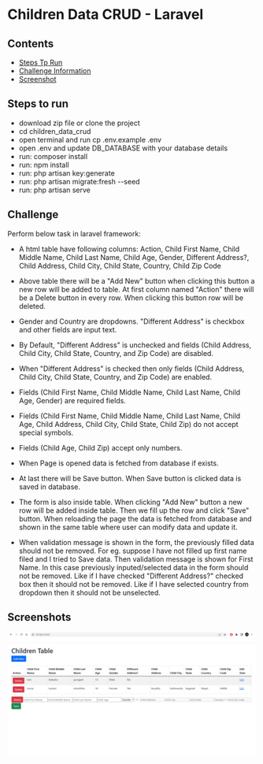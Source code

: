 # Children Data CRUD - Laravel

## Contents

-   [Steps Tp Run](##Steps-to-run)
-   [Challenge Information](#Challenge)
-   [Screenshot](#screenshots)

## Steps to run

-   download zip file or clone the project
-   cd children_data_crud
-   open terminal and run cp .env.example .env
-   open .env and update DB_DATABASE with your database details
-   run: composer install
-   run: npm install
-   run: php artisan key:generate
-   run: php artisan migrate:fresh --seed
-   run: php artisan serve

## Challenge

Perform below task in laravel framework:

-   A html table have following columns:
    Action, Child First Name, Child Middle Name, Child Last Name, Child Age, Gender, Different Address?, Child Address, Child City, Child State, Country, Child Zip Code

-   Above table there will be a "Add New" button when clicking this button a new row will be added to table. At first column named "Action" there will be a Delete button in every row. When clicking this button row will be deleted.

-   Gender and Country are dropdowns. "Different Address" is checkbox and other fields are input text.

-   By Default, "Different Address" is unchecked and fields (Child Address, Child City, Child State, Country, and Zip Code) are disabled.

-   When "Different Address" is checked then only fields (Child Address, Child City, Child State, Country, and Zip Code) are enabled.

-   Fields (Child First Name, Child Middle Name, Child Last Name, Child Age, Gender) are required fields.

-   Fields (Child First Name, Child Middle Name, Child Last Name, Child Age, Child Address, Child City, Child State, Child Zip) do not accept special symbols.

-   Fields (Child Age, Child Zip) accept only numbers.

-   When Page is opened data is fetched from database if exists.

-   At last there will be Save button. When Save button is clicked data is saved in database.

-   The form is also inside table. When clicking "Add New" button a new row will be added inside table. Then we fill up the row and click "Save" button. When reloading the page the data is fetched from database and shown in the same table where user can modify data and update it.

-   When validation message is shown in the form, the previously filled data should not be removed. For eg. suppose I have not filled up first name filed and I tried to Save data. Then validation message is shown for First Name. In this case previously inputed/selected data in the form should not be removed. Like if I have checked "Different Address?" checked box then it should not be removed. Like if I have selected country from dropdown then it should not be unselected.

## Screenshots

![Alt text](/public//Screenshot.png "Table")

